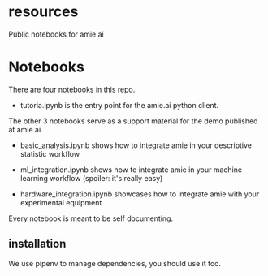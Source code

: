 # resources

Public notebooks for amie.ai

# Notebooks

There are four notebooks in this repo.

- tutoria.ipynb is the entry point for the amie.ai python client.

The other 3 notebooks serve as a support material for the demo published at amie.ai.

- basic_analysis.ipynb shows how to integrate amie in your descriptive statistic workflow

- ml_integration.ipynb shows how to integrate amie in your machine learning workflow (spoiler: it's really easy)

- hardware_integration.ipynb showcases how to integrate amie with your experimental equipment

Every notebook is meant to be self documenting.

## installation

We use pipenv to manage dependencies, you should use it too.

